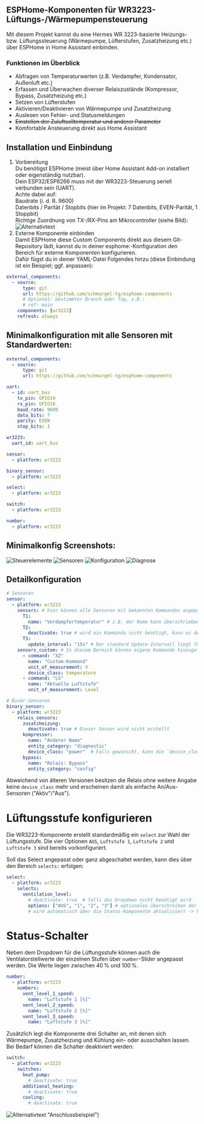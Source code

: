 ## ESPHome-Komponenten für WR3223-Lüftungs-/Wärmepumpensteuerung
Mit diesem Projekt kannst du eine Hermes WR 3223-basierte Heizungs- bzw. Lüftungssteuerung (Wärmepumpe, Lüfterstufen, Zusatzheizung etc.) über ESPHome in Home Assistant einbinden.

### Funktionen im Überblick
- Abfragen von Temperaturwerten (z.B. Verdampfer, Kondensator, Außenluft etc.)
- Erfassen und Überwachen diverser Relaiszustände (Kompressor, Bypass, Zusatzheizung etc.)
- Setzen von Lüfterstufen
- Aktivieren/Deaktivieren von Wärmepumpe und Zusatzheizung
- Auslesen von Fehler- und Statusmeldungen
- ~~Einstellen der Zuluftsolltemperatur und anderer Parameter~~
- Komfortable Ansteuerung direkt aus Home Assistant

## Installation und Einbindung
1. Vorbereitung  
Du benötigst ESPHome (meist über Home Assistant Add-on installiert oder eigenständig nutzbar).  
Dein ESP32/ESP8266 muss mit der WR3223-Steuerung seriell verbunden sein (UART).  
Achte dabei auf:  
Baudrate (i. d. R. 9600)  
Datenbits / Parität / Stopbits (hier im Projekt: 7 Datenbits, EVEN-Parität, 1 Stoppbit)  
Richtige Zuordnung von TX-/RX-Pins am Mikrocontroller (siehe Bild):  
![Alternativtext](https://github.com/schmurgel-tg/esphome/blob/main/images/pinout.jpg "Serial port pinout")  
3. Externe Komponente einbinden  
Damit ESPHome diese Custom Components direkt aus diesem Git-Repository lädt, kannst du in deiner esphome:-Konfiguration den Bereich für externe Komponenten konfigurieren.  
Dafür fügst du in deiner YAML-Datei Folgendes hinzu (diese Einbindung ist ein Beispiel; ggf. anpassen):  
```yaml
external_components:
  - source:
      type: git
      url: https://github.com/schmurgel-tg/esphome-components
      # Optional: bestimmter Branch oder Tag, z.B.:
      # ref: main
    components: [wr3223]
    refresh: always
```

## Minimalkonfiguration mit alle Sensoren mit Standardwerten:
```yaml
external_components:
  - source:
      type: git
      url: https://github.com/schmurgel-tg/esphome-components

uart:
  - id: uart_bus
    tx_pin: GPIO19
    rx_pin: GPIO18
    baud_rate: 9600
    data_bits: 7
    parity: EVEN
    stop_bits: 1

wr3223:
  uart_id: uart_bus

sensor:
  - platform: wr3223

binary_sensor:
  - platform: wr3223

select:
  - platform: wr3223

switch:
  - platform: wr3223

number:
  - platform: wr3223
```

## Minimalkonfig Screenshots:
![Steuerelemente](images/wr3223_steuerelemente.png)
![Sensoren](images/wr3223_sensoren.png)
![Konfiguration](images/wr3223_konfiguration.png)
![Diagnose](images/wr3223_diagnose.png)

## Detailkonfiguration
```yaml
# Sensoren
sensor:
  - platform: wr3223
    sensors: # hier können alle Sensoren mit bekannten Kommandos angepasst oder deaktiviert werden
      T1:
        name: "Verdampfertemperatur" # z.B. der Name kann überschrieben werden
      T2:
        deactivate: true # wird ein Kommando nicht benötigt, kann es deaktiviert werden
      T3:
        update_interval: "15s" # Der standard Update-Intervall liegt für alle bei 60s, dieser kann hier angepasst werden
    sensors_custom: # In diesem Bereich können eigene Kommando hinzugefügt werden (siehe Kommandoliste für WR-3223)
      - command: "XZ"
        name: "Custom-Kommand"
        unit_of_measurement: V
        device_class: temperature
      - command: "LS"
        name: "Aktuelle Luftstufe"
        unit_of_measurement: Level             

# Binär-Sensoren
binary_sensor:
  - platform: wr3223
    relais_sensors:
      zusatzheizung:
        deactivate: true # Dieser Sensor wird nicht erstellt
      kompressor:
        name: "Anderer Name"
        entity_category: "diagnostic"
        device_class: "power"  # Falls gewünscht, kann die `device_class` überschrieben werden        
      bypass:
        name: "Relais: Bypass"
        entity_category: "config"
```
Abweichend von älteren Versionen besitzen die Relais ohne weitere Angabe keine
`device_class` mehr und erscheinen damit als einfache An/Aus-Sensoren
("Aktiv"/"Aus").


# Lüftungsstufe konfigurieren

Die WR3223-Komponente erstellt standardmäßig ein `select` zur Wahl der Lüftungsstufe. 
Die vier Optionen `AUS`, `Luftstufe 1`, `Luftstufe 2` und `Luftstufe 3` sind bereits vorkonfiguriert. 

Soll das Select angepasst oder ganz abgeschaltet werden, kann dies über den Bereich `selects:` erfolgen:

```yaml
select:
  - platform: wr3223
    selects:
      ventilation_level:
        # deactivate: true  # falls das Dropdown nicht benötigt wird
        options: ["AUS", "1", "2", "3"] # optionales überschreiben der Anzeigwerte der Luftstufen
        # wird automatisch über die Status-Komponente aktualisiert -> kein UpdateIntervall
```

# Status-Schalter

Neben dem Dropdown für die Lüftungsstufe können auch die Ventilatorstellwerte
der einzelnen Stufen über `number`-Slider angepasst werden. Die Werte liegen
zwischen 40 % und 100 %.

```yaml
number:
  - platform: wr3223
    numbers:
      vent_level_1_speed:
        name: "Luftstufe 1 [%]"
      vent_level_2_speed:
        name: "Luftstufe 2 [%]"
      vent_level_3_speed:
        name: "Luftstufe 3 [%]"
```

Zusätzlich legt die Komponente drei Schalter an, mit denen sich Wärmepumpe,
Zusatzheizung und Kühlung ein- oder ausschalten lassen. Bei Bedarf können die
Schalter deaktiviert werden:

```yaml
switch:
  - platform: wr3223
    switches:
      heat_pump:
        # deactivate: true
      additional_heating:
        # deactivate: true
      cooling:
        # deactivate: true
```

![Alternativtext](https://github.com/schmurgel-tg/esphome/blob/main/images/20230101_174032.jpg) "Anschlussbeispiel")  

